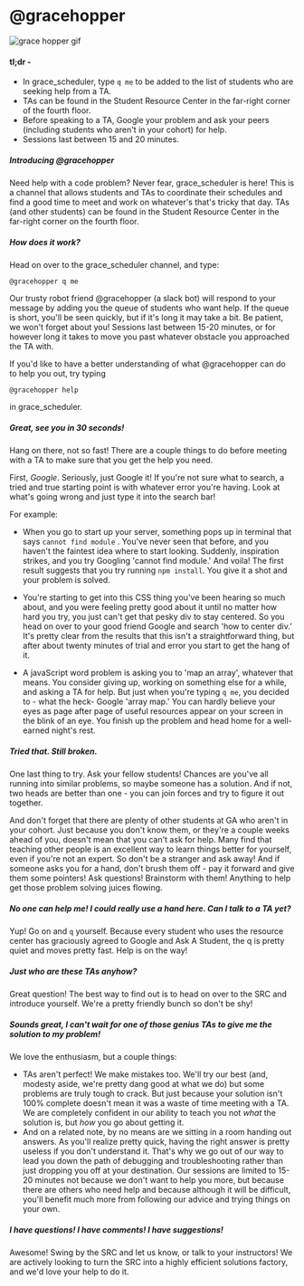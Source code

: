 # @gracehopper



![grace hopper gif](https://mir-s3-cdn-cf.behance.net/project_modules/disp/24faa830434183.5622d9e1485f9.gif "Logo Title Text 1")



#### tl;dr - 
- In grace_scheduler, type ```q me``` to be added to the list of students who are seeking help from a TA.
- TAs can be found in the Student Resource Center in the far-right corner of the fourth floor.
- Before speaking to a TA, Google your problem and ask your peers (including students who aren't in your cohort) for help.
- Sessions last between 15 and 20 minutes.

##### Introducing @gracehopper

Need help with a code problem? Never fear, grace_scheduler is here! This is a channel that allows students and TAs to coordinate their schedules and find a good time to meet and work on whatever's that's tricky that day. TAs (and other students) can be found in the Student Resource Center in the far-right corner on the fourth floor.

##### How does it work?

Head on over to the grace_scheduler channel, and type:

```
@gracehopper q me
```

Our trusty robot friend @gracehopper (a slack bot) will respond to your message by adding you the queue of students who want help. If the queue is short, you'll be seen quickly, but if it's long it may take a bit. Be patient, we won't forget about you! Sessions last between 15-20 minutes, or for however long it takes to move you past whatever obstacle you approached the TA with.

If you'd like to have a better understanding of what @gracehopper can do to help you out, try typing 
```
@gracehopper help
```
in grace_scheduler.

#####  Great, see you in 30 seconds!

Hang on there, not so fast! There are a couple things to do before meeting with a TA to make sure that you get the help you need.

First, *Google*. Seriously, just Google it! If you're not sure what to search, a tried and true starting point is with whatever error you're having. Look at what's going wrong and just type it into the search bar!

For example:
- When you go to start up your server, something pops up in terminal that says ```cannot find module``` . You've never seen that before, and you haven't the faintest idea where to start looking. Suddenly, inspiration strikes, and you try Googling 'cannot find module.' And voila! The first result suggests that you try running ```npm install```. You give it a shot and your problem is solved. 
 
- You're starting to get into this CSS thing you've been hearing so much about, and you were feeling pretty good about it until no matter how hard you try, you just can't get that pesky div to stay centered. So you head on over to your good friend Google and search 'how to center div.' It's pretty clear from the results that this isn't a straightforward thing, but after about twenty minutes of trial and error you start to get the hang of it. 

- A javaScript word problem is asking you to 'map an array', whatever that means. You consider giving up, working on something else for a while, and asking a TA for help. But just when you're typing ```q me```, you decided to - what the heck- Google 'array map.' You can hardly believe your eyes as page after page of useful resources appear on your screen in the blink of an eye. You finish up the problem and head home for a well-earned night's rest.

##### Tried that. Still broken.

One last thing to try. Ask your fellow students! Chances are you've all running into similar problems, so maybe someone has a solution. And if not, two heads are better than one - you can join forces and try to figure it out together.

And don't forget that there are plenty of other students at GA who aren't in your cohort. Just because you don't know them, or they're a couple weeks ahead of you, doesn't mean that you can't ask for help. Many find that teaching other people is an excellent way to learn things better for yourself, even if you're not an expert. So don't be a stranger and ask away! And if someone asks you for a hand, don't brush them off - pay it forward and give them some pointers! Ask questions! Brainstorm with them! Anything to help get those problem solving juices flowing.

##### No one can help me! I could really use a hand here. Can I talk to a TA yet?

Yup! Go on and ```q``` yourself. Because every student who uses the resource center has graciously agreed to Google and Ask A Student, the q is pretty quiet and moves pretty fast. Help is on the way!

##### Just who are these TAs anyhow?

Great question! The best way to find out is to head on over to the SRC and introduce yourself. We're a pretty friendly bunch so don't be shy!

##### Sounds great, I can't wait for one of those genius TAs to give me the solution to my problem!
We love the enthusiasm, but a couple things:
- TAs aren't perfect! We make mistakes too. We'll try our best (and, modesty aside, we're pretty dang good at what we do) but some problems are truly tough to crack. But just because your solution isn't 100% complete doesn't mean it was a waste of time meeting with a TA. We are completely confident in our ability to teach you not *what* the solution is, but *how* you go about getting it.
- And on a related note, by no means are we sitting in a room handing out answers. As you'll realize pretty quick, having the right answer is pretty useless if you don't understand it. That's why we go out of our way to lead you down the path of debugging and troubleshooting rather than just dropping you off at your destination. Our sessions are limited to 15-20 minutes not because we don't want to help you more, but because there are others who need help and because although it will be difficult, you'll benefit much more from following our advice and trying things on your own.

##### I have questions! I have comments! I have suggestions!

Awesome! Swing by the SRC and let us know, or talk to your instructors! We are actively looking to turn the SRC into a highly efficient solutions factory, and we'd love your help to do it.